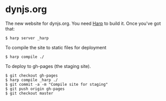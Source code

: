 dynjs.org
=========

The new website for dynjs.org. You need [Harp](http://harpjs.com) to build it. Once you've got that:

    $ harp server _harp
    
To compile the site to static files for deployment

    $ harp compile ./

To deploy to gh-pages (the staging site).

    $ git checkout gh-pages
    $ harp compile _harp ./
    $ git commit -a -m "Compile site for staging"
    $ git push origin gh-pages
    $ git checkout master
